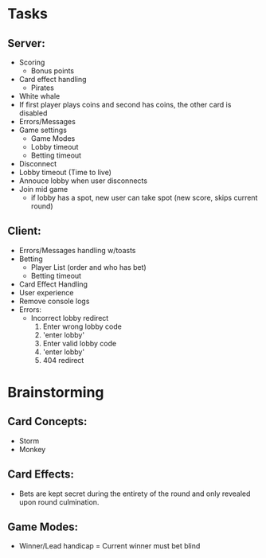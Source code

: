 # Tasks
## Server:
+ Scoring
    - Bonus points
+ Card effect handling
    - Pirates
+ White whale
+ If first player plays coins and second has coins, the other card is disabled
+ Errors/Messages
+ Game settings
    - Game Modes
    - Lobby timeout
    - Betting timeout
+ Disconnect
+ Lobby timeout (Time to live)
+ Annouce lobby when user disconnects
+ Join mid game
    - if lobby has a spot, new user can take spot (new score, skips current round)

## Client:
+ Errors/Messages handling w/toasts
+ Betting
    - Player List (order and who has bet)
    - Betting timeout
+ Card Effect Handling
+ User experience
+ Remove console logs
+ Errors:
    + Incorrect lobby redirect 
        1) Enter wrong lobby code 
        2) 'enter lobby'
        3) Enter valid lobby code
        4) 'enter lobby'
        5) 404 redirect

# Brainstorming
## Card Concepts:
+ Storm
+ Monkey

## Card Effects:
+ Bets are kept secret during the entirety of the round and only revealed upon round culmination.

## Game Modes:
+ Winner/Lead handicap = Current winner must bet blind